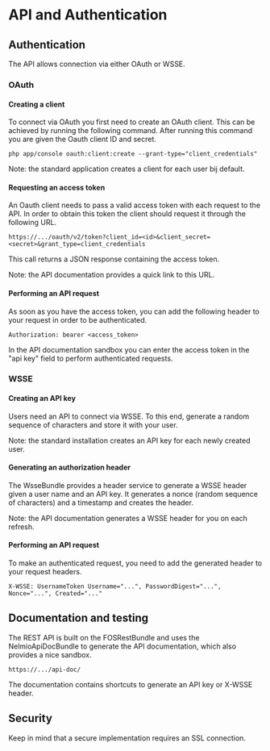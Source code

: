 # API and Authentication

## Authentication

The API allows connection via either OAuth or WSSE.

### OAuth

#### Creating a client

To connect via OAuth you first need to create an OAuth client. This can be
achieved by running the following command. After running this command you are
given the Oauth client ID and secret.

    php app/console oauth:client:create --grant-type="client_credentials"

Note: the standard application creates a client for each user bij default.

#### Requesting an access token

An Oauth client needs to pass a valid access token with each request to the
API. In order to obtain this token the client should request it through the
following URL.

    https://.../oauth/v2/token?client_id=<id>&client_secret=<secret>&grant_type=client_credentials

This call returns a JSON response containing the access token.

Note: the API documentation provides a quick link to this URL.

#### Performing an API request

As soon as you have the access token, you can add the following header to your
request in order to be authenticated.

    Authorization: bearer <access_token>

In the API documentation sandbox you can enter the access token in the "api key"
field to perform authenticated requests.

### WSSE

#### Creating an API key

Users need an API to connect via WSSE. To this end, generate a random sequence
of characters and store it with your user.

Note: the standard installation creates an API key for each newly created user.

#### Generating an authorization header

The WsseBundle provides a header service to generate a WSSE header given a user
name and an API key. It generates a nonce (random sequence of characters) and a
timestamp and creates the header.
 
Note: the API documentation generates a WSSE header for you on each refresh.

#### Performing an API request

To make an authenticated request, you need to add the generated header to your
request headers.

    X-WSSE: UsernameToken Username="...", PasswordDigest="...", Nonce="...", Created="..."

## Documentation and testing

The REST API is built on the FOSRestBundle and uses the NelmioApiDocBundle to
generate the API documentation, which also provides a nice sandbox.

    https://.../api-doc/

The documentation contains shortcuts to generate an API key or X-WSSE header.

## Security

Keep in mind that a secure implementation requires an SSL connection.
